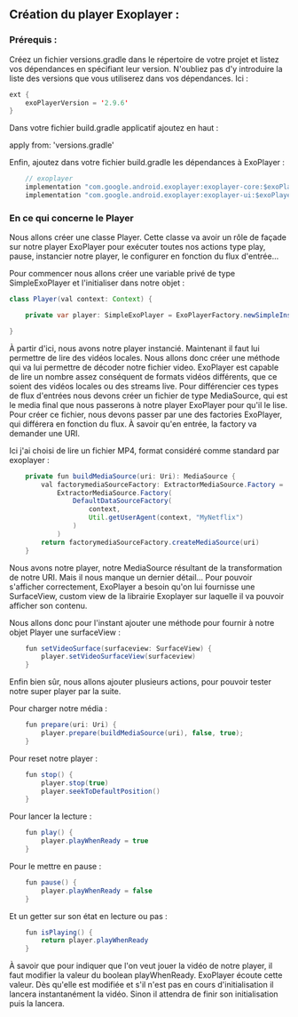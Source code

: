 ## Création du player Exoplayer :

### Prérequis :

Créez un fichier versions.gradle dans le répertoire de votre projet et listez vos dépendances en spécifiant leur version. N'oubliez pas d'y introduire la liste des versions que vous utiliserez dans vos dépendances.
Ici :

```java
ext {
    exoPlayerVersion = '2.9.6'
}
```

Dans votre fichier build.gradle applicatif ajoutez en haut :

apply from: 'versions.gradle'

Enfin, ajoutez dans votre fichier build.gradle les dépendances à ExoPlayer :

```java
    // exoplayer
    implementation "com.google.android.exoplayer:exoplayer-core:$exoPlayerVersion"
    implementation "com.google.android.exoplayer:exoplayer-ui:$exoPlayerVersion"
```

### En ce qui concerne le Player

Nous allons créer une classe Player. Cette classe va avoir un rôle de façade sur notre player ExoPlayer pour exécuter toutes nos actions type play, pause, instancier notre player, le configurer en fonction du flux d'entrée...

Pour commencer nous allons créer une variable privé de type SimpleExoPlayer et l'initialiser dans notre objet :

```java
class Player(val context: Context) {

    private var player: SimpleExoPlayer = ExoPlayerFactory.newSimpleInstance(context)

}
```

À partir d'ici, nous avons notre player instancié. Maintenant il faut lui permettre de lire des vidéos locales. Nous allons donc créer une méthode qui va lui permettre de décoder notre fichier video. ExoPlayer est capable de lire un nombre assez conséquent de formats vidéos différents, que ce soient des vidéos locales ou des streams live. Pour différencier ces types de flux d'entrées nous devons créer un fichier de type MediaSource, qui est le media final que nous passerons à notre player ExoPlayer pour qu'il le lise. Pour créer ce fichier, nous devons passer par une des factories ExoPlayer, qui différera en fonction du flux. À savoir qu'en entrée, la factory va demander une URI.

Ici j'ai choisi de lire un fichier MP4, format considéré comme standard par exoplayer :

```java
    private fun buildMediaSource(uri: Uri): MediaSource {
        val factorymediaSourceFactory: ExtractorMediaSource.Factory =
            ExtractorMediaSource.Factory(
                DefaultDataSourceFactory(
                    context,
                    Util.getUserAgent(context, "MyNetflix")
                )
            )
        return factorymediaSourceFactory.createMediaSource(uri)
    }
```

Nous avons notre player, notre MediaSource résultant de la transformation de notre URI. Mais il nous manque un dernier détail... Pour pouvoir s'afficher correctement, ExoPlayer a besoin qu'on lui fournisse une SurfaceView, custom view de la librairie Exoplayer sur laquelle il va pouvoir afficher son contenu.

Nous allons donc pour l'instant ajouter une méthode pour fournir à notre objet Player une surfaceView :

```java
    fun setVideoSurface(surfaceview: SurfaceView) {
        player.setVideoSurfaceView(surfaceview)
    }
```

Enfin bien sûr, nous allons ajouter plusieurs actions, pour pouvoir tester notre super player par la suite.

Pour charger notre média :

```java
    fun prepare(uri: Uri) {
        player.prepare(buildMediaSource(uri), false, true);
    }
```

Pour reset notre player :

```java
    fun stop() {
        player.stop(true)
        player.seekToDefaultPosition()
    }
```

Pour lancer la lecture :

```java
    fun play() {
        player.playWhenReady = true
    }
```

Pour le mettre en pause :

```java
    fun pause() {
        player.playWhenReady = false
    }
```

Et un getter sur son état en lecture ou pas :

```java
    fun isPlaying() {
        return player.playWhenReady 
    }
```

À savoir que pour indiquer que l'on veut jouer la vidéo de notre player, il faut modifier la valeur du boolean playWhenReady. ExoPlayer écoute cette valeur. Dès qu'elle est modifiée et s'il n'est pas en cours d'initialisation il lancera instantanément la vidéo. Sinon il attendra de finir son initialisation puis la lancera.

